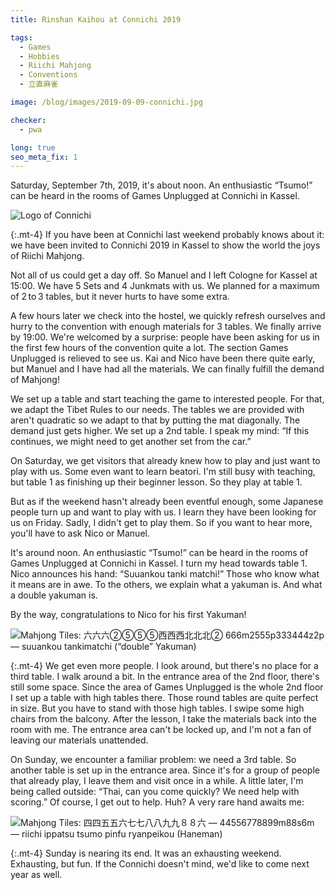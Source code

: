 ```yaml
---
title: Rinshan Kaihou at Connichi 2019

tags:
  - Games
  - Hobbies
  - Riichi Mahjong
  - Conventions
  - 立直麻雀

image: /blog/images/2019-09-09-connichi.jpg

checker:
  - pwa

long: true
seo_meta_fix: 1
---
```

Saturday, September 7th, 2019, it's about noon.
An enthusiastic “Tsumo!” can be heard in the rooms of Games Unplugged at Connichi in Kassel.

<picture>
  <source srcset="{{ '/blog/images/2019-09-09-connichi.avif' | absolute_url }}" type="image/avif">
  <source srcset="{{ '/blog/images/2019-09-09-connichi.webp' | absolute_url }}" type="image/webp">
  <img loading="lazy" src="{{ '/blog/images/2019-09-09-connichi.png' | absolute_url }}" alt="Logo of Connichi">
</picture>

{:.mt-4}
If you have been at Connichi last weekend probably knows about it: we have been invited to Connichi 2019 in Kassel to show the world the joys of Riichi Mahjong.

Not all of us could get a day off.
So Manuel and I left Cologne for Kassel at 15:00.
We have 5 Sets and 4 Junkmats with us.
We planned for a maximum of 2 to 3 tables, but it never hurts to have some extra.

A few hours later we check into the hostel, we quickly refresh ourselves and hurry to the convention with enough materials for 3 tables.
We finally arrive by 19:00.
We're welcomed by a surprise: people have been asking for us in the first few hours of the convention quite a lot.
The section Games Unplugged is relieved to see us.
Kai and Nico have been there quite early, but Manuel and I have had all the materials.
We can finally fulfill the demand of Mahjong!

We set up a table and start teaching the game to interested people.
For that, we adapt the Tibet Rules to our needs.
The tables we are provided with aren't quadratic so we adapt to that by putting the mat diagonally.
The demand just gets higher.
We set up a 2nd table.
I speak my mind: “If this continues, we might need to get another set from the car.”

On Saturday, we get visitors that already knew how to play and just want to play with us.
Some even want to learn beatori.
I'm still busy with teaching, but table 1 as finishing up their beginner lesson.
So they play at table 1.

But as if the weekend hasn't already been eventful enough, some Japanese people turn up and want to play with us.
I learn they have been looking for us on Friday.
Sadly, I didn't get to play them.
So if you want to hear more, you'll have to ask Nico or Manuel.

It's around noon.
An enthusiastic “Tsumo!” can be heard in the rooms of Games Unplugged at Connichi in Kassel.
I turn my head towards table 1.
Nico announces his hand: “Suuankou tanki matchi!”
Those who know what it means are in awe.
To the others, we explain what a yakuman is.
And what a double yakuman is.

By the way, congratulations to Nico for his first Yakuman!

<picture>
  <source srcset="{{ '/blog/images/2019-09-09-suuankou-tanki.avif' | absolute_url }}" type="image/avif">
  <source srcset="{{ '/blog/images/2019-09-09-suuankou-tanki.webp' | absolute_url }}" type="image/webp">
  <img loading="lazy" src="{{ '/blog/images/2019-09-09-suuankou-tanki.jpg' | absolute_url }}" alt="Mahjong Tiles: 六六六➁➄➄➄西西西北北北➁ 666m2555p333444z2p — suuankou tankimatchi (“double” Yakuman) ">
</picture>

{:.mt-4}
We get even more people.
I look around, but there's no place for a third table.
I walk around a bit.
In the entrance area of the 2nd floor, there's still some space.
Since the area of Games Unplugged is the whole 2nd floor I set up a table with high tables there.
Those round tables are quite perfect in size.
But you have to stand with those high tables.
I swipe some high chairs from the balcony.
After the lesson, I take the materials back into the room with me.
The entrance area can't be locked up, and I'm not a fan of leaving our materials unattended.

On Sunday, we encounter a familiar problem: we need a 3rd table.
So another table is set up in the entrance area.
Since it's for a group of people that already play, I leave them and visit once in a while.
A little later, I'm being called outside: “Thai, can you come quickly? We need help with scoring.”
Of course, I get out to help.
Huh? A very rare hand awaits me:

<picture>
  <source srcset="{{ '/blog/images/2019-09-09-ryanpeikou.avif' | absolute_url }}" type="image/avif">
  <source srcset="{{ '/blog/images/2019-09-09-ryanpeikou.webp' | absolute_url }}" type="image/webp">
  <img loading="lazy" src="{{ '/blog/images/2019-09-09-ryanpeikou.jpg' | absolute_url }}" alt="Mahjong Tiles: 四四五五六七七八八九九８８六 — 44556778899m88s6m — riichi ippatsu tsumo pinfu ryanpeikou (Haneman) ">
</picture>

{:.mt-4}
Sunday is nearing its end.
It was an exhausting weekend.
Exhausting, but fun.
If the Connichi doesn't mind, we'd like to come next year as well.

